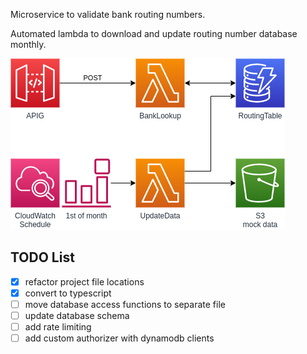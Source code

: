 Microservice to validate bank routing numbers.

Automated lambda to download and update routing number database monthly.

![diagram](./images/diagram.png)


## TODO List
- [x] refactor project file locations
- [x] convert to typescript
- [ ] move database access functions to separate file
- [ ] update database schema
- [ ] add rate limiting
- [ ] add custom authorizer with dynamodb clients
